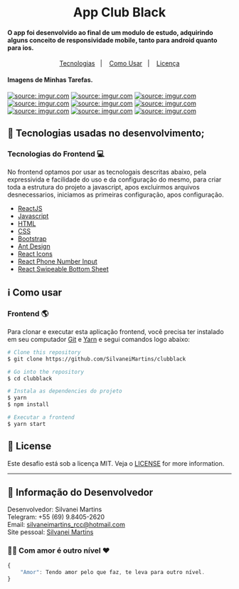 <h1 align="center">
    App Club Black
</h1>

<h4 align="left">
  O app foi desenvolvido ao final de um modulo de estudo, adquirindo alguns conceito de responsividade mobile, tanto para android quanto para ios.
</h4>

<p align="center">
  <a href="#rocket-tecnologias">Tecnologias</a>&nbsp;&nbsp;&nbsp;|&nbsp;&nbsp;&nbsp;
  <a href="#information_source-como-usar">Como Usar</a>&nbsp;&nbsp;&nbsp;|&nbsp;&nbsp;&nbsp;
  <a href="#memo-license">Licença</a>
</p>

<h4 align="left">
  Imagens de Minhas Tarefas.
</h4>
<a href="https://imgur.com/72PhXOM"><img src="https://i.imgur.com/72PhXOM.png" title="source: imgur.com" /></a>
<a href="https://imgur.com/RcpnC45"><img src="https://i.imgur.com/RcpnC45.png" title="source: imgur.com" /></a>
<a href="https://imgur.com/BEvdhkg"><img src="https://i.imgur.com/BEvdhkg.png" title="source: imgur.com" /></a>
<a href="https://imgur.com/Ag5w2lE"><img src="https://i.imgur.com/Ag5w2lE.png" title="source: imgur.com" /></a>
<a href="https://imgur.com/SprJxv9"><img src="https://i.imgur.com/SprJxv9.png" title="source: imgur.com" /></a>
<a href="https://imgur.com/m6P1IMX"><img src="https://i.imgur.com/m6P1IMX.png" title="source: imgur.com" /></a>
<a href="https://imgur.com/bywCaKd"><img src="https://i.imgur.com/bywCaKd.png" title="source: imgur.com" /></a>
<a href="https://imgur.com/zDj5Dpk"><img src="https://i.imgur.com/zDj5Dpk.png" title="source: imgur.com" /></a>
<a href="https://imgur.com/g6YnoK4"><img src="https://i.imgur.com/g6YnoK4.png" title="source: imgur.com" /></a>


## :rocket: Tecnologias usadas no desenvolvimento;

### Tecnologias do Frontend :computer:
No frontend optamos por usar as tecnologais descritas abaixo, pela expressivida e facilidade do uso e da configuração do mesmo, para criar toda a estrutura do projeto a javascript, apos excluirmos arquivos desnecessarios, iniciamos as primeiras configuração, apos configuração.

-  [ReactJS](https://reactjs.org/)
-  [Javascript](https://www.typescriptlang.org/)
-  [HTML](https://developer.mozilla.org/pt-BR/docs/Web/HTML)
-  [CSS](https://developer.mozilla.org/pt-BR/docs/Web/CSS/)
-  [Bootstrap](https://getbootstrap.com)
-  [Ant Design](https://ant.design/)
-  [React Icons](https://react-icons.github.io/react-icons/)
-  [React Phone Number Input](https://www.npmjs.com/package/react-phone-number-input)
-  [React Swipeable Bottom Sheet](hhttps://github.com/manufont/react-swipeable-bottom-sheet)

## :information_source: Como usar

### Frontend :earth_americas:
Para clonar e executar esta aplicação frontend, você precisa ter instalado em seu computador [Git](https://git-scm.com) e [Yarn](https://yarnpkg.com/) e segui comandos logo abaixo:

```bash
# Clone this repository
$ git clone https://github.com/SilvaneiMartins/clubblack

# Go into the repository
$ cd clubblack

# Instala as dependencies do projeto
$ yarn
$ npm install

# Executar a frontend
$ yarn start
```

## :memo: License
Este desafio está sob a licença MIT. Veja o [LICENSE](hhttps://github.com/SilvaneiMartins/clubblack/blob/master/LICENSE) for more information.

---

## 👩 Informação do Desenvolvedor
Desenvolvedor: Silvanei Martins<br>
Telegram: +55 (69) 9.8405-2620 <br>
Email: silvaneimartins_rcc@hotmail.com<br>
Site pessoal: <a href="https://silvaneimartins.com.br/">Silvanei Martins</a><br>

### 🤜🤛 Com amor é outro nível ❤
```js
{
    "Amor": Tendo amor pelo que faz, te leva para outro nível.
}
```
